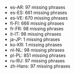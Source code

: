 - es-AR: 97 missing phrases
- es-ES: 661 missing phrases
- es-VE: 670 missing phrases
- fi-FI: 666 missing phrases
- fr-FR: 98 missing phrases
- it-IT: 98 missing phrases
- ja-JP: 1 missing phrases
- ko-KR: 1 missing phrases
- nl-NL: 98 missing phrases
- pl-PL: 851 missing phrases
- ru-RU: 97 missing phrases
- zh-Hans: 97 missing phrases
